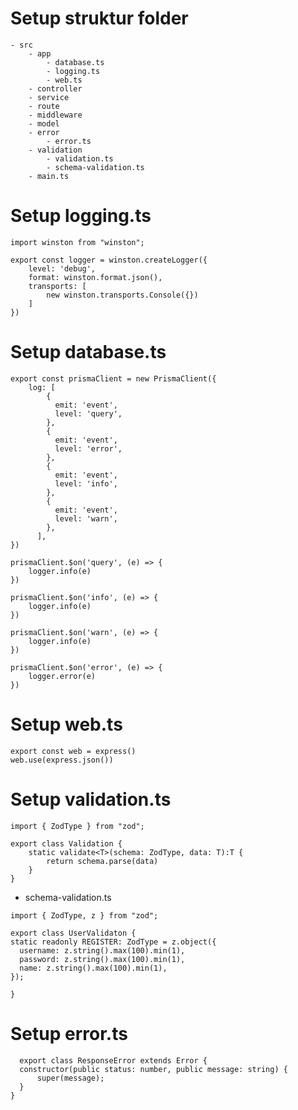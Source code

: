 # Setup struktur folder
    - src
        - app
            - database.ts
            - logging.ts
            - web.ts
        - controller
        - service
        - route
        - middleware
        - model
        - error
            - error.ts
        - validation
            - validation.ts
            - schema-validation.ts
        - main.ts


# Setup logging.ts
```
import winston from "winston";

export const logger = winston.createLogger({
    level: 'debug',
    format: winston.format.json(),
    transports: [
        new winston.transports.Console({})
    ]
}) 
```

# Setup database.ts
```
export const prismaClient = new PrismaClient({
    log: [
        {
          emit: 'event',
          level: 'query',
        },
        {
          emit: 'event',
          level: 'error',
        },
        {
          emit: 'event',
          level: 'info',
        },
        {
          emit: 'event',
          level: 'warn',
        },
      ],
})

prismaClient.$on('query', (e) => {
    logger.info(e)
})

prismaClient.$on('info', (e) => {
    logger.info(e)
})

prismaClient.$on('warn', (e) => {
    logger.info(e)
})

prismaClient.$on('error', (e) => {
    logger.error(e)
})
```

# Setup web.ts
```
export const web = express()
web.use(express.json())
```

# Setup validation.ts
```
import { ZodType } from "zod";

export class Validation {
    static validate<T>(schema: ZodType, data: T):T {
        return schema.parse(data)
    }
}
```
  *  schema-validation.ts
  ```
 import { ZodType, z } from "zod";

export class UserValidaton {
  static readonly REGISTER: ZodType = z.object({
    username: z.string().max(100).min(1),
    password: z.string().max(100).min(1),
    name: z.string().max(100).min(1),
  });

}
  ```

# Setup error.ts
  ```
    export class ResponseError extends Error {
    constructor(public status: number, public message: string) {
        super(message);
    }
}
  ```